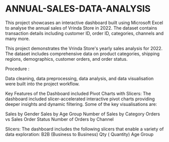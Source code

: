 # ANNUAL-SALES-DATA-ANALYSIS
This project showcases an interactive dashboard built using Microsoft Excel to analyse the annual sales of Vrinda Store in 2022. The dataset contains transaction details including customer ID, order ID, categories, channels and many more.

This project demonstrates the Vrinda Store's yearly sales analysis for 2022. The dataset includes comprehensive data on product categories, shipping regions, demographics, customer orders, and order status.    

Procedure :

Data cleaning, data preprocessing, data analysis, and data visualisation were built into the project workflow.

Key Features of the Dashboard included Pivot Charts with Slicers:
The dashboard included slicer-accelerated interactive pivot charts providing deeper insights and dynamic filtering. Some of the key visualisations are:

Sales by Gender
Sales by Age Group
Number of Sales by Category
Orders vs Sales
Order Status
Number of Orders by Channel 

Slicers:
The dashboard includes the following slicers that enable a variety of data exploration:
B2B (Business to Business)
Qty ( Quantity)
Age Group

